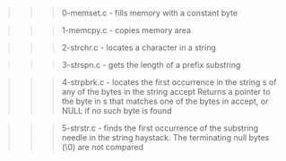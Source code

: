 >>> 0-memset.c
	- fills memory with a constant byte

>>> 1-memcpy.c
	- copies memory area

>>> 2-strchr.c
	- locates a character in a string

>>> 3-strspn.c
	- gets the length of a prefix substring

>>> 4-strpbrk.c
	- locates the first occurrence in the string s of any of the bytes in the string accept
Returns a pointer to the byte in s that matches one of the bytes in accept, or NULL if no such byte is found

>>> 5-strstr.c
	- finds the first occurrence of the substring needle in the string haystack. The terminating null bytes (\0) are not compared

